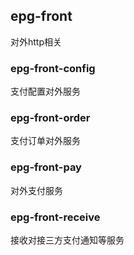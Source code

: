 ## epg-front
对外http相关

### epg-front-config
支付配置对外服务

### epg-front-order
支付订单对外服务

### epg-front-pay
对外支付服务

### epg-front-receive
接收对接三方支付通知等服务